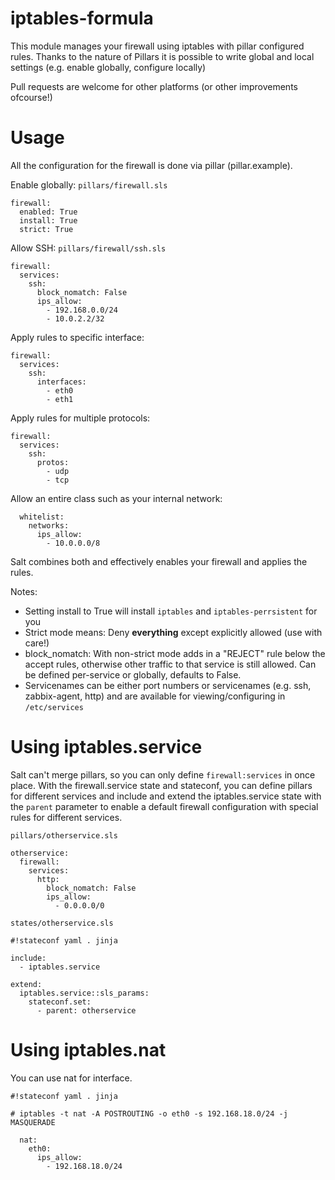 iptables-formula
================

This module manages your firewall using iptables with pillar configured rules. 
Thanks to the nature of Pillars it is possible to write global and local settings (e.g. enable globally, configure locally)

Pull requests are welcome for other platforms (or other improvements ofcourse!)

Usage
=====

All the configuration for the firewall is done via pillar (pillar.example).

Enable globally:
`pillars/firewall.sls`
```
firewall:
  enabled: True
  install: True  
  strict: True
```

Allow SSH:
`pillars/firewall/ssh.sls`
```
firewall:
  services:
    ssh:
      block_nomatch: False
      ips_allow:
        - 192.168.0.0/24
        - 10.0.2.2/32
```

Apply rules to specific interface:
```
firewall:
  services:
    ssh:
      interfaces:
        - eth0
        - eth1
```

Apply rules for multiple protocols:
```
firewall:
  services:
    ssh:
      protos:
        - udp
        - tcp
```

Allow an entire class such as your internal network:

```
  whitelist:
    networks:
      ips_allow:
        - 10.0.0.0/8
```

Salt combines both and effectively enables your firewall and applies the rules.

Notes:
 * Setting install to True will install `iptables` and `iptables-perrsistent` for you
 * Strict mode means: Deny **everything** except explicitly allowed (use with care!)
 * block_nomatch: With non-strict mode adds in a "REJECT" rule below the accept rules, otherwise other traffic to that service is still allowed. Can be defined per-service or globally, defaults to False.
 * Servicenames can be either port numbers or servicenames (e.g. ssh, zabbix-agent, http) and are available for viewing/configuring in `/etc/services`

Using iptables.service
======================

Salt can't merge pillars, so you can only define `firewall:services` in once place. With the firewall.service state and stateconf, you can define pillars for different services and include and extend the iptables.service state with the `parent` parameter to enable a default firewall configuration with special rules for different services.

`pillars/otherservice.sls`
```
otherservice:
  firewall:
    services:
      http:
        block_nomatch: False
        ips_allow:
          - 0.0.0.0/0
```

`states/otherservice.sls`
```
#!stateconf yaml . jinja

include:
  - iptables.service

extend:
  iptables.service::sls_params:
    stateconf.set:
      - parent: otherservice
```

Using iptables.nat
==================

You can use nat for interface.

```
#!stateconf yaml . jinja

# iptables -t nat -A POSTROUTING -o eth0 -s 192.168.18.0/24 -j MASQUERADE

  nat:
    eth0:
      ips_allow:
        - 192.168.18.0/24
```
